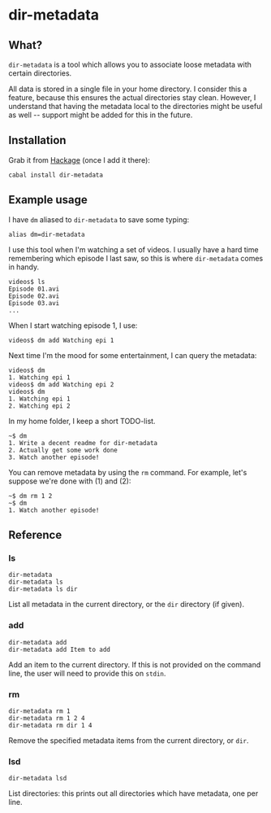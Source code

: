 dir-metadata
============

What?
-----

`dir-metadata` is a tool which allows you to associate loose metadata with
certain directories.

All data is stored in a single file in your home directory. I consider this a
feature, because this ensures the actual directories stay clean. However, I
understand that having the metadata local to the directories might be useful as
well -- support might be added for this in the future.

Installation
------------

Grab it from [Hackage][] (once I add it there):

    cabal install dir-metadata

[Hackage]: http://hackage.haskell.org/

Example usage
-------------

I have `dm` aliased to `dir-metadata` to save some typing:

    alias dm=dir-metadata

I use this tool when I'm watching a set of videos. I usually have a hard time
remembering which episode I last saw, so this is where `dir-metadata` comes in
handy.

    videos$ ls
    Episode 01.avi
    Episode 02.avi
    Episode 03.avi
    ...

When I start watching episode 1, I use:

    videos$ dm add Watching epi 1

Next time I'm the mood for some entertainment, I can query the metadata:

    videos$ dm
    1. Watching epi 1
    videos$ dm add Watching epi 2
    videos$ dm
    1. Watching epi 1
    2. Watching epi 2

In my home folder, I keep a short TODO-list.
    
    ~$ dm
    1. Write a decent readme for dir-metadata
    2. Actually get some work done
    3. Watch another episode!

You can remove metadata by using the `rm` command. For example, let's suppose
we're done with (1) and (2):

    ~$ dm rm 1 2
    ~$ dm
    1. Watch another episode!

Reference
---------

### ls

    dir-metadata
    dir-metadata ls
    dir-metadata ls dir

List all metadata in the current directory, or the `dir` directory (if given).

### add

    dir-metadata add
    dir-metadata add Item to add

Add an item to the current directory. If this is not provided on the command
line, the user will need to provide this on `stdin`.

### rm

    dir-metadata rm 1
    dir-metadata rm 1 2 4
    dir-metadata rm dir 1 4

Remove the specified metadata items from the current directory, or `dir`.

### lsd

    dir-metadata lsd

List directories: this prints out all directories which have metadata, one per
line.
